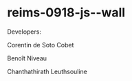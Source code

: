 # reims-0918-js--wall

Developers:

Corentin de Soto Cobet

Benoît Niveau

Chanthathirath Leuthsouline
